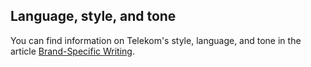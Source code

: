 ## Language, style, and tone

You can find information on Telekom's style, language, and tone in the article [Brand-Specific Writing](https://www.brand-design.telekom.com/en/articles/brand-specific-writing/).

